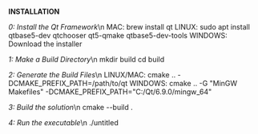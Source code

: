 **INSTALLATION**

*0: Install the Qt Framework*\n
MAC: brew install qt
LINUX: sudo apt install qtbase5-dev qtchooser qt5-qmake qtbase5-dev-tools
WINDOWS: Download the installer

*1: Make a Build Directory*\n
mkdir build
cd build

*2: Generate the Build Files*\n
LINUX/MAC: cmake .. -DCMAKE_PREFIX_PATH=/path/to/qt
WINDOWS: cmake .. -G "MinGW Makefiles" -DCMAKE_PREFIX_PATH="C:/Qt/6.9.0/mingw_64"

*3: Build the solution*\n
cmake --build .

*4: Run the executable*\n
./untitled
